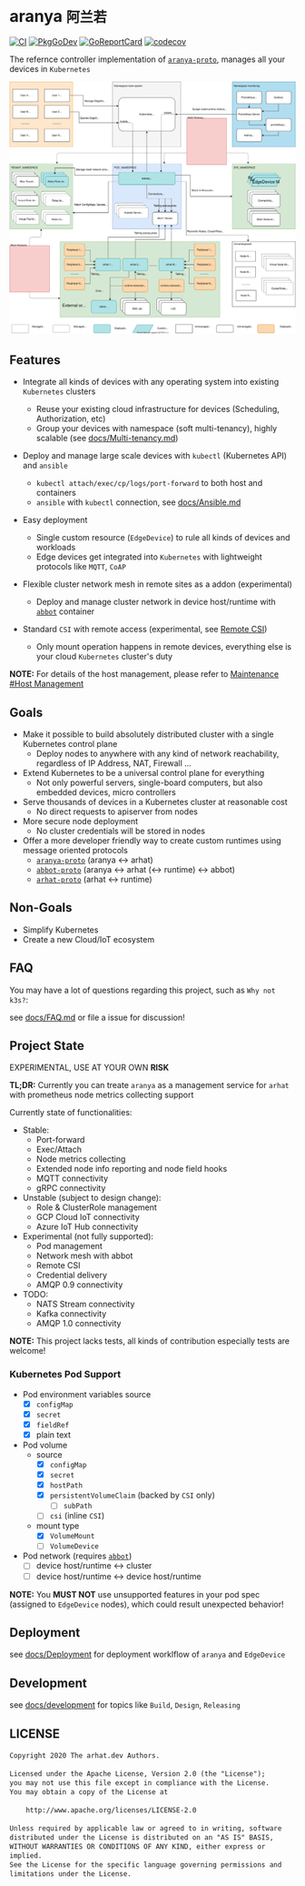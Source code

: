 # aranya `阿兰若`

[![CI](https://github.com/arhat-dev/aranya/workflows/CI/badge.svg)](https://github.com/arhat-dev/aranya/actions?workflow=CI)
[![PkgGoDev](https://pkg.go.dev/badge/arhat.dev/aranya)](https://pkg.go.dev/arhat.dev/aranya)
[![GoReportCard](https://goreportcard.com/badge/arhat.dev/aranya)](https://goreportcard.com/report/arhat.dev/aranya)
[![codecov](https://codecov.io/gh/arhat-dev/aranya/branch/master/graph/badge.svg)](https://codecov.io/gh/arhat-dev/aranya)

The refernce controller implementation of [`aranya-proto`](https://github.com/arhat-dev/aranya-proto), manages all your devices in `Kubernetes`

[![overview](./docs/images/overview.svg)](./docs/images/overview.svg)

## Features

- Integrate all kinds of devices with any operating system into existing `Kubernetes` clusters
  - Reuse your existing cloud infrastructure for devices (Scheduling, Authorization, etc)
  - Group your devices with namespace (soft multi-tenancy), highly scalable (see [docs/Multi-tenancy.md](./docs/Multi-tenancy.md))

- Deploy and manage large scale devices with `kubectl` (Kubernetes API) and `ansible`
  - `kubectl attach/exec/cp/logs/port-forward` to both host and containers
  - `ansible` with `kubectl` connection, see [docs/Ansible.md](./docs/Ansible.md)

- Easy deployment
  - Single custom resource (`EdgeDevice`) to rule all kinds of devices and workloads
  - Edge devices get integrated into `Kubernetes` with lightweight protocols like `MQTT`, `CoAP`

- Flexible cluster network mesh in remote sites as a addon (experimental)
  - Deploy and manage cluster network in device host/runtime with [`abbot`][abbot] container

- Standard `CSI` with remote access (experimental, see [Remote CSI](./docs/Remote-CSI.md))
  - Only mount operation happens in remote devices, everything else is your cloud `Kubernetes` cluster's duty

__NOTE:__ For details of the host management, please refer to [Maintenance #Host Management](./docs/Maintenance.md#host-management)

## Goals

- Make it possible to build absolutely distributed cluster with a single Kubernetes control plane
  - Deploy nodes to anywhere with any kind of network reachability, regardless of IP Address, NAT, Firewall ...
- Extend Kubernetes to be a universal control plane for everything
  - Not only powerful servers, single-board computers, but also embedded devices, micro controllers
- Serve thousands of devices in a Kubernetes cluster at reasonable cost
  - No direct requests to apiserver from nodes
- More secure node deployment
  - No cluster credentials will be stored in nodes
- Offer a more developer friendly way to create custom runtimes using message oriented protocols
  - [`aranya-proto`][aranya-proto] (aranya <-> arhat)
  - [`abbot-proto`][abbot-proto] (aranya <-> arhat (<-> runtime) <-> abbot)
  - [`arhat-proto`][arhat-proto] (arhat <-> runtime)

## Non-Goals

- Simplify Kubernetes
- Create a new Cloud/IoT ecosystem

## FAQ

You may have a lot of questions regarding this project, such as `Why not k3s?`:

see [docs/FAQ.md](./docs/FAQ.md) or file a issue for discussion!

## Project State

EXPERIMENTAL, USE AT YOUR OWN __RISK__

__TL;DR:__ Currently you can treate `aranya` as a management service for `arhat` with prometheus node metrics collecting support

Currently state of functionalities:

- Stable:
  - Port-forward
  - Exec/Attach
  - Node metrics collecting
  - Extended node info reporting and node field hooks
  - MQTT connectivity
  - gRPC connectivity
- Unstable (subject to design change):
  - Role & ClusterRole management
  - GCP Cloud IoT connectivity
  - Azure IoT Hub connectivity
- Experimental (not fully supported):
  - Pod management
  - Network mesh with abbot
  - Remote CSI
  - Credential delivery
  - AMQP 0.9 connectivity
- TODO:
  - NATS Stream connectivity
  - Kafka connectivity
  - AMQP 1.0 connectivity

__NOTE:__ This project lacks tests, all kinds of contribution especially tests are welcome!

### Kubernetes Pod Support

- Pod environment variables source
  - [x] `configMap`
  - [x] `secret`
  - [x] `fieldRef`
  - [x] plain text
- Pod volume
  - source
    - [x] `configMap`
    - [x] `secret`
    - [x] `hostPath`
    - [x] `persistentVolumeClaim` (backed by `CSI` only)
      - [ ] `subPath`
    - [ ] `csi` (inline `CSI`)
  - mount type
    - [x] `VolumeMount`
    - [ ] `VolumeDevice`
- Pod network (requires [`abbot`][abbot])
  - [ ] device host/runtime <-> cluster
  - [ ] device host/runtime <-> device host/runtime

__NOTE:__ You __MUST NOT__ use unsupported features in your pod spec (assigned to `EdgeDevice` nodes), which could result unexpected behavior!

## Deployment

see [docs/Deployment](./docs/Deployment.md) for deployment worklflow of `aranya` and `EdgeDevice`

## Development

see [docs/development](./docs/development/) for topics like `Build`, `Design`, `Releasing`

## LICENSE

```text
Copyright 2020 The arhat.dev Authors.

Licensed under the Apache License, Version 2.0 (the "License");
you may not use this file except in compliance with the License.
You may obtain a copy of the License at

    http://www.apache.org/licenses/LICENSE-2.0

Unless required by applicable law or agreed to in writing, software
distributed under the License is distributed on an "AS IS" BASIS,
WITHOUT WARRANTIES OR CONDITIONS OF ANY KIND, either express or implied.
See the License for the specific language governing permissions and
limitations under the License.
```

[abbot]: https://github.com/arhat-dev/abbot
[aranya-proto]: https://github.com/arhat-dev/aranya-proto
[abbot-proto]: https://github.com/arhat-dev/abbot-proto
[arhat-proto]: https://github.com/arhat-dev/arhat-proto
